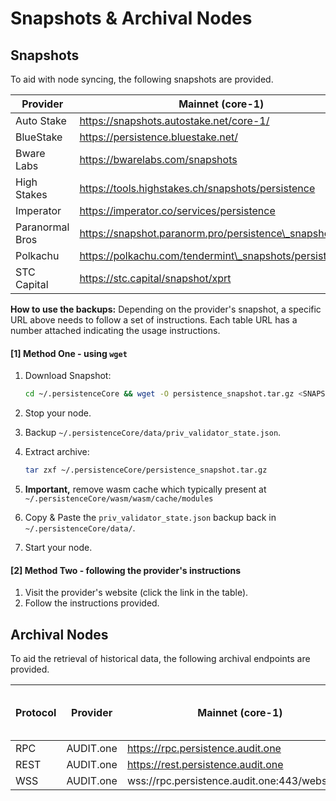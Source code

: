 # Snapshots & Archival Nodes

## Snapshots

To aid with node syncing, the following snapshots are provided.&#x20;

| Provider        | Mainnet (core-1)                                           | Testnet (test-core-1)                                |
| --------------- | ---------------------------------------------------------- | ---------------------------------------------------- |
| Auto Stake      | https://snapshots.autostake.net/core-1/                    | https://snapshots.autostake.net/test-core-1/         |
| BlueStake       | https://persistence.bluestake.net/                         |                                                      |
| Bware Labs      | https://bwarelabs.com/snapshots                            | https://bwarelabs.com/snapshots                      |
| High Stakes     | https://tools.highstakes.ch/snapshots/persistence          |                                                      |
| Imperator       | https://imperator.co/services/persistence                  |                                                      |
| Paranormal Bros | https://snapshot.paranorm.pro/persistence\_snapshot.tar.gz |                                                      |
| Polkachu        | https://polkachu.com/tendermint\_snapshots/persistence     | https://polkachu.com/testnets/persistence/snapshots  |
| STC Capital     | https://stc.capital/snapshot/xprt                          |                                                      |


**How to use the backups:** Depending on the provider's snapshot, a specific URL above needs to follow a set of instructions. Each table URL has a number attached indicating the usage instructions.

#### \[1] Method One - using `wget`

1.  Download Snapshot:

    ```bash
    cd ~/.persistenceCore && wget -O persistence_snapshot.tar.gz <SNAPSHOT_URL>
    ```
2. Stop your node.
3. Backup `~/.persistenceCore/data/priv_validator_state.json`.
4.  Extract archive:

    ```bash
    tar zxf ~/.persistenceCore/persistence_snapshot.tar.gz
    ```
5. **Important,** remove wasm cache which typically present at `~/.persistenceCore/wasm/wasm/cache/modules`
6. Copy & Paste the `priv_validator_state.json` backup back in `~/.persistenceCore/data/`.
7. Start your node.

#### \[2] Method Two - following the provider's instructions

1. Visit the provider's website (click the link in the table).
2. Follow the instructions provided.

## Archival Nodes

To aid the retrieval of historical data, the following archival endpoints are provided.

| Protocol | Provider  | Mainnet (core-1)                              | Testnet (test-core-1) |
| -------- | --------- | --------------------------------------------- | --------------------- |
| RPC      | AUDIT.one | https://rpc.persistence.audit.one             |                       |
| REST     | AUDIT.one | https://rest.persistence.audit.one            |                       |
| WSS      | AUDIT.one | wss://rpc.persistence.audit.one:443/websocket |                       |

